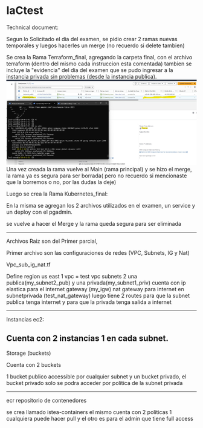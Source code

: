 # IaCtest
Technical document:

Segun lo Solicitado el dia del examen, se pidio crear 2 ramas nuevas temporales y luegos hacerles un merge (no recuerdo si delete tambien) 

Se crea la Rama Terraform_final, agregando la carpeta final, con el archivo terraform (dentro del mismo cada instruccion esta comentada) tambien se incluye la "evidencia" del dia del examen que se pudo ingresar a la instancia privada sin problemas (desde la instancia publica). 
![Alt text](https://github.com/andrewsasso/IaCtest/blob/main/final/instacia_privada.jpg "instancia privada")
Una vez creada la rama vuelve al Main (rama principal) y se hizo el merge, la rama ya es segura para ser borrada( pero no recuerdo si mencionaste que la borremos o no, por las dudas la deje)

Luego se crea la Rama Kubernetes_final:

En la misma se agregan los 2 archivos utilizados en el examen, un service y un deploy con el pgadmin. 

se vuelve a hacer el Merge y la rama queda segura para ser eliminada





------
Archivos Raiz son del Primer parcial,


Primer archivo son las configuraciones de redes  (VPC, Subnets, IG y Nat) 

Vpc_sub_ig_nat.tf

Define region us east 1 
vpc = test vpc 
subnets 2 una publica(my_subnet2_pub) y una privada(my_subnet1_priv)
cuenta con ip elastica para el internet gateway (my_igw)
nat gateway para internet en subnetprivada (test_nat_gateway) 
luego tiene 2 routes para que la subnet publica tenga internet y para que la privada tenga salida a internet

------

Instancias ec2:

Cuenta con 2 instancias 1 en cada subnet.
-------------

Storage (buckets) 

Cuenta con 2 buckets 

1 bucket publico accessible por cualquier subnet y un bucket privado, el bucket privado solo se podra acceder por politica de la subnet privada

----------------

ecr repositorio de contenedores

se crea llamado istea-containers el mismo cuenta con 2 politicas 1 cualquiera puede hacer pull y el otro es para el admin que tiene full access 



